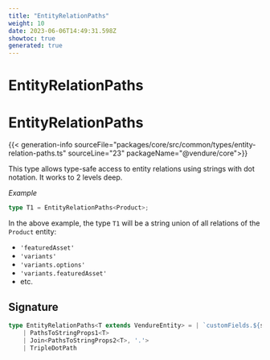 ```yaml
---
title: "EntityRelationPaths"
weight: 10
date: 2023-06-06T14:49:31.598Z
showtoc: true
generated: true
---
```

<!-- This file was generated from the Vendure source. Do not modify. Instead, re-run the "docs:build" script -->

# EntityRelationPaths
<div class="symbol">


# EntityRelationPaths

{{< generation-info sourceFile="packages/core/src/common/types/entity-relation-paths.ts" sourceLine="23" packageName="@vendure/core">}}

This type allows type-safe access to entity relations using strings with dot notation.
It works to 2 levels deep.

*Example*

```TypeScript
type T1 = EntityRelationPaths<Product>;
```
In the above example, the type `T1` will be a string union of all relations of the
`Product` entity:

 * `'featuredAsset'`
 * `'variants'`
 * `'variants.options'`
 * `'variants.featuredAsset'`
 * etc.

## Signature

```TypeScript
type EntityRelationPaths<T extends VendureEntity> = | `customFields.${string}`
    | PathsToStringProps1<T>
    | Join<PathsToStringProps2<T>, '.'>
    | TripleDotPath
```
</div>
